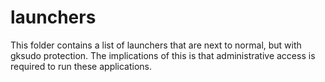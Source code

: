 # launchers

This folder contains a list of launchers that are next to normal, but with
gksudo protection. The implications of this is that administrative access
is required to run these applications.
